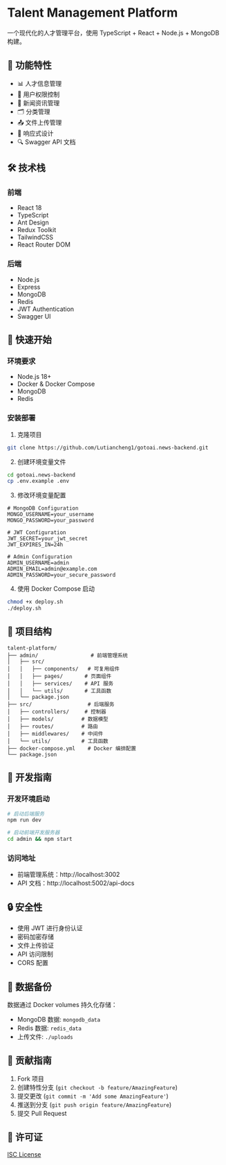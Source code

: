 # Talent Management Platform

一个现代化的人才管理平台，使用 TypeScript + React + Node.js + MongoDB 构建。

## 🌟 功能特性

- 📊 人才信息管理
- 🔐 用户权限控制
- 📝 新闻资讯管理
- 🗂 分类管理
- 📤 文件上传管理
- 📱 响应式设计
- 🔍 Swagger API 文档

## 🛠 技术栈

### 前端

- React 18
- TypeScript
- Ant Design
- Redux Toolkit
- TailwindCSS
- React Router DOM

### 后端

- Node.js
- Express
- MongoDB
- Redis
- JWT Authentication
- Swagger UI

## 🚀 快速开始

### 环境要求

- Node.js 18+
- Docker & Docker Compose
- MongoDB
- Redis

### 安装部署

1. 克隆项目

```bash
git clone https://github.com/Lutiancheng1/gotoai.news-backend.git
```

2. 创建环境变量文件

```bash
cd gotoai.news-backend
cp .env.example .env
```

3. 修改环境变量配置

```env
# MongoDB Configuration
MONGO_USERNAME=your_username
MONGO_PASSWORD=your_password

# JWT Configuration
JWT_SECRET=your_jwt_secret
JWT_EXPIRES_IN=24h

# Admin Configuration
ADMIN_USERNAME=admin
ADMIN_EMAIL=admin@example.com
ADMIN_PASSWORD=your_secure_password
```

4. 使用 Docker Compose 启动

```bash
chmod +x deploy.sh
./deploy.sh
```

## 📁 项目结构

```
talent-platform/
├── admin/                 # 前端管理系统
│   ├── src/
│   │   ├── components/   # 可复用组件
│   │   ├── pages/       # 页面组件
│   │   ├── services/    # API 服务
│   │   └── utils/       # 工具函数
│   └── package.json
├── src/                  # 后端服务
│   ├── controllers/     # 控制器
│   ├── models/         # 数据模型
│   ├── routes/         # 路由
│   ├── middlewares/    # 中间件
│   └── utils/          # 工具函数
├── docker-compose.yml    # Docker 编排配置
└── package.json
```

## 🔧 开发指南

### 开发环境启动

```bash
# 启动后端服务
npm run dev

# 启动前端开发服务器
cd admin && npm start
```

### 访问地址

- 前端管理系统：http://localhost:3002
- API 文档：http://localhost:5002/api-docs

## 🔒 安全性

- 使用 JWT 进行身份认证
- 密码加密存储
- 文件上传验证
- API 访问限制
- CORS 配置

## 📝 数据备份

数据通过 Docker volumes 持久化存储：

- MongoDB 数据: `mongodb_data`
- Redis 数据: `redis_data`
- 上传文件: `./uploads`

## 🤝 贡献指南

1. Fork 项目
2. 创建特性分支 (`git checkout -b feature/AmazingFeature`)
3. 提交更改 (`git commit -m 'Add some AmazingFeature'`)
4. 推送到分支 (`git push origin feature/AmazingFeature`)
5. 提交 Pull Request

## 📄 许可证

[ISC License](LICENSE)
